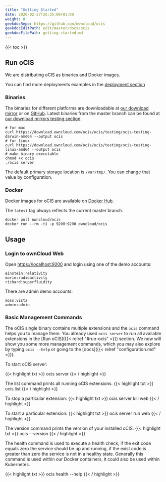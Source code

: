 ```yaml
---
title: "Getting Started"
date: 2020-02-27T20:35:00+01:00
weight: 0
geekdocRepo: https://github.com/owncloud/ocis
geekdocEditPath: edit/master/docs/ocis
geekdocFilePath: getting-started.md
---
```


{{< toc >}}

## Run oCIS

We are distributing oCIS as binaries and Docker images.

You can find more deployments examples in the [deployment section](https://owncloud.github.io/ocis/deployment/)

### Binaries

The binaries for different platforms are downloadable at [our download mirror](https://download.owncloud.com/ocis/ocis/) or on [GitHub](https://github.com/owncloud/ocis/releases). Latest binaries from the master branch can be found at [our download mirrors testing section](https://download.owncloud.com/ocis/ocis/testing/).

```console
# for mac
curl https://download.owncloud.com/ocis/ocis/testing/ocis-testing-darwin-amd64 --output ocis
# for linux
curl https://download.owncloud.com/ocis/ocis/testing/ocis-testing-linux-amd64 --output ocis
# make binary executable
chmod +x ocis
./ocis server
```

The default primary storage location is `/var/tmp/`. You can change that value by configuration.


### Docker

Docker images for oCIS are available on [Docker Hub](https://hub.docker.com/r/owncloud/ocis).

The `latest` tag always reflects the current master branch.

```console
docker pull owncloud/ocis
docker run --rm -ti -p 9200:9200 owncloud/ocis
```

## Usage

### Login to ownCloud Web

Open [https://localhost:9200](https://localhost:9200) and login using one of the demo accounts:

```console
einstein:relativity
marie:radioactivity
richard:superfluidity
```

There are admin demo accounts:
```console
moss:vista
admin:admin
```

### Basic Management Commands

The oCIS single binary contains multiple extensions and the `ocis` command helps you to manage them. You already used `ocis server` to run all available extensions in the [Run oCIS]({{< relref "#run-ocis" >}}) section. We now will show you some more management commands, which you may also explore by typing `ocis --help` or going to the [docs]({{< relref "configuration.md" >}}).

To start oCIS server:

{{< highlight txt >}}
ocis server
{{< / highlight >}}

The list command prints all running oCIS extensions.
{{< highlight txt >}}
ocis list
{{< / highlight >}}

To stop a particular extension:
{{< highlight txt >}}
ocis server kill web
{{< / highlight >}}

To start a particular extension:
{{< highlight txt >}}
ocis server run web
{{< / highlight >}}

The version command prints the version of your installed oCIS.
{{< highlight txt >}}
ocis --version
{{< / highlight >}}

The health command is used to execute a health check, if the exit code equals zero the service should be up and running, if the exist code is greater than zero the service is not in a healthy state. Generally this command is used within our Docker containers, it could also be used within Kubernetes.

{{< highlight txt >}}
ocis health --help
{{< / highlight >}}